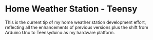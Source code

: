 Home Weather Station - Teensy
===============

This is the current tip of my home weather station development effort,
reflecting all the enhancements of previous versions plus the shift from
Arduino Uno to Teensyduino as my hardware platform.
